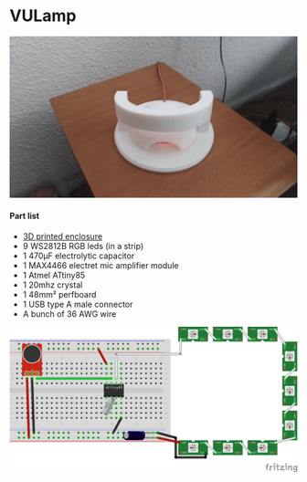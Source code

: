 VULamp
==============

![Enclosure](enclosure/enclosure.gif)

#### Part list

- [3D printed enclosure](enclosure/enclosure.stl)
- 9 WS2812B RGB leds (in a strip)
- 1 470μF electrolytic capacitor
- 1 MAX4466 electret mic amplifier module
- 1 Atmel ATtiny85
- 1 20mhz crystal
- 1 48mm² perfboard
- 1 USB type A male connector
- A bunch of 36 AWG wire

![Circuit](circuit.png)
